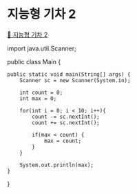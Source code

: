 # 지능형 기차 2

[:link: 지능형 기차 2](https://www.acmicpc.net/problem/2460)
<br>

import java.util.Scanner;

public class Main {

    public static void main(String[] args) {
        Scanner sc = new Scanner(System.in);

        int count = 0;
        int max = 0;

        for(int i = 0; i < 10; i++){
            count -= sc.nextInt();
            count += sc.nextInt();

            if(max < count) {
                max = count;
            }
        }

        System.out.println(max);
    }

}

```

```
